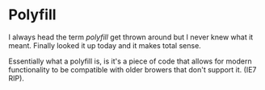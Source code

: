 # Polyfill

I always head the term *polyfill* get thrown around but I never knew what it meant. Finally looked it up today and it makes total sense. 

Essentially what a polyfill is, is it's a piece of code that allows for modern functionality to be compatible with older browers that don't support it. (IE7 RIP).
